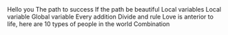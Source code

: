 <o>
Hello you
The path to success
If the path be beautiful
Local variables
Local variable
Global variable
Every addition
Divide and rule
Love is anterior to life,
here are 10 types of people in the world
Combination
